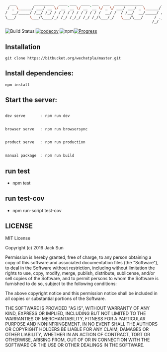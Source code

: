 ```bash
                                                                             __
  ___        _________  ____ ___  ____ ___  ___  _____________        ____  / /___ _
 / _ \______/ ___/ __ \/ __ `__ \/ __ `__ \/ _ \/ ___/ ___/ _ \______/ __ \/ / __ `/
/  __/_____/ /__/ /_/ / / / / / / / / / / /  __/ /  / /__/  __/_____/ /_/ / / /_/ /
\___/      \___/\____/_/ /_/ /_/_/ /_/ /_/\___/_/   \___/\___/     / .___/_/\__,_/
                                                                  /_/
```

![Build Status](https://travis-ci.org/sunNode/commerce.svg?branch=master)
[![codecov](https://codecov.io/gh/sunNode/node-cluster-email/branch/master/graph/badge.svg)](https://codecov.io/gh/sunNode/node-cluster-email)
![npm](https://img.shields.io/npm/v/npm.svg)[![Progress](http://progressed.io/bar/70?title=%E8%BF%9B%E5%BA%A6)](http://progressed.io)



## Installation
    git clone https://bitbucket.org/wechatpla/master.git


## Install dependencies:
    npm install

## Start the server:

```bash

dev serve       : npm run dev        

```

```bash

browser serve   : npm run browsersync  

```

```bash

product serve   : npm run production   

```

```bash

manual package  : npm run build     

```



## run test

* npm test

## run test-cov

* npm run-script test-cov

## LICENSE

MIT License

Copyright (c) 2016 Jack Sun

Permission is hereby granted, free of charge, to any person obtaining a copy
of this software and associated documentation files (the "Software"), to deal
in the Software without restriction, including without limitation the rights
to use, copy, modify, merge, publish, distribute, sublicense, and/or sell
copies of the Software, and to permit persons to whom the Software is
furnished to do so, subject to the following conditions:

The above copyright notice and this permission notice shall be included in all
copies or substantial portions of the Software.

THE SOFTWARE IS PROVIDED "AS IS", WITHOUT WARRANTY OF ANY KIND, EXPRESS OR
IMPLIED, INCLUDING BUT NOT LIMITED TO THE WARRANTIES OF MERCHANTABILITY,
FITNESS FOR A PARTICULAR PURPOSE AND NONINFRINGEMENT. IN NO EVENT SHALL THE
AUTHORS OR COPYRIGHT HOLDERS BE LIABLE FOR ANY CLAIM, DAMAGES OR OTHER
LIABILITY, WHETHER IN AN ACTION OF CONTRACT, TORT OR OTHERWISE, ARISING FROM,
OUT OF OR IN CONNECTION WITH THE SOFTWARE OR THE USE OR OTHER DEALINGS IN THE
SOFTWARE.

